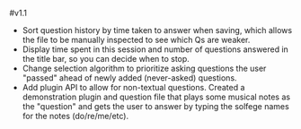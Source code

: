 #v1.1
* Sort question history by time taken to answer when saving, which allows the file to be manually inspected to see which Qs are weaker.
* Display time spent in this session and number of questions answered in the title bar, so you can decide when to stop.
* Change selection algorithm to prioritize asking questions the user "passed" ahead of newly added (never-asked) questions. 
* Add plugin API to allow for non-textual questions. Created a demonstration plugin and question file that plays some musical notes as the "question" and gets the user to answer by typing the solfege names for the notes (do/re/me/etc). 

